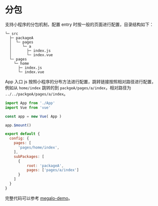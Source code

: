 # 分包

支持小程序的分包机制，配置 entry 时按一般的页面进行配置，目录结构如下：

```
└─ src
  ├─ packageA
  │  └─ pages
  │     └─ a
  │       ├─ index.js
  │       └─ index.vue
  └─ pages
    └─ home
      ├─ index.js
      └─ index.vue
```

App 入口 js 按照小程序的分布方法进行配置，跳转链接按照相对路径进行配置，例如从 `home/index` 跳转的到 `packgeA/pages/a/index`，相对路径为 `../../packgeA/pages/a/index`。

```javascript
import App from './App'
import Vue from 'vue'

const app = new Vue( App )

app.$mount()

export default {
  config: {
    pages: [
      'pages/home/index',
    ],
    subPackages: [
      {
          root: 'packageA',
          pages: ['pages/a/index']
      }
    ]
  }
}
```

完整代码可以参考 [megalo-demo](https://github.com/kaola-fed/megalo-demo)。